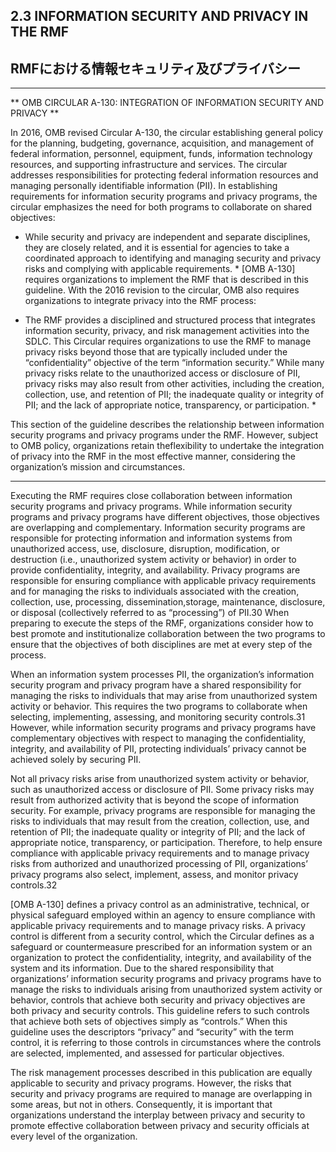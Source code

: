 ## 2.3 INFORMATION SECURITY AND PRIVACY IN THE RMF
## RMFにおける情報セキュリティ及びプライバシー

---

** OMB CIRCULAR A-130: INTEGRATION OF INFORMATION SECURITY AND PRIVACY **

In 2016, OMB revised Circular A-130, the circular establishing general policy for the planning, 
budgeting, governance, acquisition, and management of federal information, personnel, equipment, funds, information technology resources, and supporting infrastructure and services. The circular addresses responsibilities for protecting federal information resources and managing personally identifiable information (PII). In establishing requirements for information security programs and privacy programs, the circular emphasizes the need for both programs to collaborate on shared objectives:  
* While security and privacy are independent and separate disciplines, they are closely related, and it is essential for agencies to take a coordinated approach to identifying and managing security and privacy risks and complying with applicable requirements. *
[OMB A-130] requires organizations to implement the RMF that is described in this guideline. 
With the 2016 revision to the circular, OMB also requires organizations to integrate privacy into the RMF process:  

* The RMF provides a disciplined and structured process that integrates information security, privacy, and risk management activities into the SDLC. This Circular requires organizations to use the RMF to manage privacy risks beyond those that are typically included under the “confidentiality” objective of the term “information security.” While many privacy risks relate to the unauthorized access or disclosure of PII, privacy risks may also result from other activities, including the creation, collection, use, and retention of PII; the inadequate quality or integrity of PII; and the lack of appropriate notice, transparency, or participation. *  

This section of the guideline describes the relationship between information security programs and privacy programs under the RMF. However, subject to OMB policy, organizations retain theflexibility to undertake the integration of privacy into the RMF in the most effective manner, considering the organization’s mission and circumstances.

---

Executing the RMF requires close collaboration between information security programs and privacy programs. While information security programs and privacy programs have different objectives, those objectives are overlapping and complementary. Information security programs are responsible for protecting information and information systems from unauthorized access, use, disclosure, disruption, modification, or destruction (i.e., unauthorized system activity or behavior) in order to provide confidentiality, integrity, and availability. Privacy programs are responsible for ensuring compliance with applicable privacy requirements and for managing the risks to individuals associated with the creation, collection, use, processing, dissemination,storage, maintenance, disclosure, or disposal (collectively referred to as “processing”) of PII.30
When preparing to execute the steps of the RMF, organizations consider how to best promote and institutionalize collaboration between the two programs to ensure that the objectives of both disciplines are met at every step of the process.  


When an information system processes PII, the organization’s information security program and privacy program have a shared responsibility for managing the risks to individuals that may arise from unauthorized system activity or behavior. This requires the two programs to collaborate when selecting, implementing, assessing, and monitoring security controls.31 However, while information security programs and privacy programs have complementary objectives with respect to managing the confidentiality, integrity, and availability of PII, protecting individuals’ privacy cannot be achieved solely by securing PII.

Not all privacy risks arise from unauthorized system activity or behavior, such as unauthorized access or disclosure of PII. Some privacy risks may result from authorized activity that is beyond the scope of information security. For example, privacy programs are responsible for managing the risks to individuals that may result from the creation, collection, use, and retention of PII; the inadequate quality or integrity of PII; and the lack of appropriate notice, transparency, or participation. Therefore, to help ensure compliance with applicable privacy requirements and to manage privacy risks from authorized and unauthorized processing of PII, organizations’ privacy programs also select, implement, assess, and monitor privacy controls.32

[OMB A-130] defines a privacy control as an administrative, technical, or physical safeguard employed within an agency to ensure compliance with applicable privacy requirements and to manage privacy risks. A privacy control is different from a security control, which the Circular defines as a safeguard or countermeasure prescribed for an information system or an organization to protect the confidentiality, integrity, and availability of the system and its information. Due to the shared responsibility that organizations’ information security programs and privacy programs have to manage the risks to individuals arising from unauthorized system activity or behavior, controls that achieve both security and privacy objectives are both privacy and security controls. This guideline refers to such controls that achieve both sets of objectives simply as “controls.” When this guideline uses the descriptors “privacy” and “security” with the term control, it is referring to those controls in circumstances where the controls are selected, implemented, and assessed for particular objectives.

The risk management processes described in this publication are equally applicable to security and privacy programs. However, the risks that security and privacy programs are required to manage are overlapping in some areas, but not in others. Consequently, it is important that organizations understand the interplay between privacy and security to promote effective collaboration between privacy and security officials at every level of the organization.